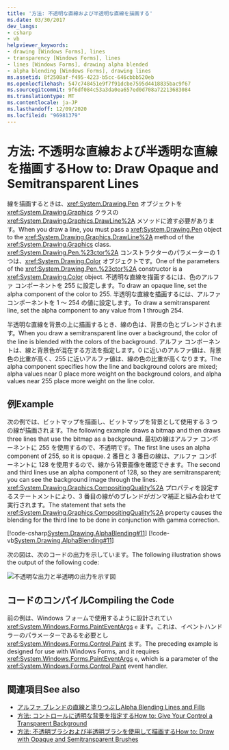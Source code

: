```yaml
---
title: '方法: 不透明な直線および半透明な直線を描画する'
ms.date: 03/30/2017
dev_langs:
- csharp
- vb
helpviewer_keywords:
- drawing [Windows Forms], lines
- transparency [Windows Forms], lines
- lines [Windows Forms], drawing alpha blended
- alpha blending [Windows Forms], drawing lines
ms.assetid: 8f2508af-f495-4223-b5cc-646cbbb520eb
ms.openlocfilehash: 547c748451e9f7f91dcbe7595d4418835bac9f67
ms.sourcegitcommit: 9f6df084c53a3da0ea657ed0d708a72213683084
ms.translationtype: MT
ms.contentlocale: ja-JP
ms.lasthandoff: 12/09/2020
ms.locfileid: "96981379"
---
```

# <a name="how-to-draw-opaque-and-semitransparent-lines"></a><span data-ttu-id="1936a-102">方法: 不透明な直線および半透明な直線を描画する</span><span class="sxs-lookup"><span data-stu-id="1936a-102">How to: Draw Opaque and Semitransparent Lines</span></span>
<span data-ttu-id="1936a-103">線を描画するときは、<xref:System.Drawing.Pen> オブジェクトを <xref:System.Drawing.Graphics> クラスの <xref:System.Drawing.Graphics.DrawLine%2A> メソッドに渡す必要があります。</span><span class="sxs-lookup"><span data-stu-id="1936a-103">When you draw a line, you must pass a <xref:System.Drawing.Pen> object to the <xref:System.Drawing.Graphics.DrawLine%2A> method of the <xref:System.Drawing.Graphics> class.</span></span> <span data-ttu-id="1936a-104"><xref:System.Drawing.Pen.%23ctor%2A> コンストラクターのパラメーターの 1 つは、<xref:System.Drawing.Color> オブジェクトです。</span><span class="sxs-lookup"><span data-stu-id="1936a-104">One of the parameters of the <xref:System.Drawing.Pen.%23ctor%2A> constructor is a <xref:System.Drawing.Color> object.</span></span> <span data-ttu-id="1936a-105">不透明な直線を描画するには、色のアルファ コンポーネントを 255 に設定します。</span><span class="sxs-lookup"><span data-stu-id="1936a-105">To draw an opaque line, set the alpha component of the color to 255.</span></span> <span data-ttu-id="1936a-106">半透明な直線を描画するには、アルファ コンポーネントを 1 ～ 254 の値に設定します。</span><span class="sxs-lookup"><span data-stu-id="1936a-106">To draw a semitransparent line, set the alpha component to any value from 1 through 254.</span></span>  
  
 <span data-ttu-id="1936a-107">半透明な直線を背景の上に描画するとき、線の色は、背景の色とブレンドされます。</span><span class="sxs-lookup"><span data-stu-id="1936a-107">When you draw a semitransparent line over a background, the color of the line is blended with the colors of the background.</span></span> <span data-ttu-id="1936a-108">アルファ コンポーネントは、線と背景色が混在する方法を指定します。0 に近いのアルファ値は、背景色の比重が高く、255 に近いアルファ値は、線の色の比重が高くなります。</span><span class="sxs-lookup"><span data-stu-id="1936a-108">The alpha component specifies how the line and background colors are mixed; alpha values near 0 place more weight on the background colors, and alpha values near 255 place more weight on the line color.</span></span>  
  
## <a name="example"></a><span data-ttu-id="1936a-109">例</span><span class="sxs-lookup"><span data-stu-id="1936a-109">Example</span></span>  
 <span data-ttu-id="1936a-110">次の例では、ビットマップを描画し、ビットマップを背景として使用する 3 つの線が描画されます。</span><span class="sxs-lookup"><span data-stu-id="1936a-110">The following example draws a bitmap and then draws three lines that use the bitmap as a background.</span></span> <span data-ttu-id="1936a-111">最初の線はアルファ コンポーネントに 255 を使用するので、不透明です。</span><span class="sxs-lookup"><span data-stu-id="1936a-111">The first line uses an alpha component of 255, so it is opaque.</span></span> <span data-ttu-id="1936a-112">2 番目と 3 番目の線は、アルファ コンポーネントに 128 を使用するので、線から背景画像を確認できます。</span><span class="sxs-lookup"><span data-stu-id="1936a-112">The second and third lines use an alpha component of 128, so they are semitransparent; you can see the background image through the lines.</span></span> <span data-ttu-id="1936a-113"><xref:System.Drawing.Graphics.CompositingQuality%2A> プロパティを設定するステートメントにより、3 番目の線がのブレンドがガンマ補正と組み合わせて実行されます。</span><span class="sxs-lookup"><span data-stu-id="1936a-113">The statement that sets the <xref:System.Drawing.Graphics.CompositingQuality%2A> property causes the blending for the third line to be done in conjunction with gamma correction.</span></span>  
  
 [!code-csharp[System.Drawing.AlphaBlending#11](~/samples/snippets/csharp/VS_Snippets_Winforms/System.Drawing.AlphaBlending/CS/Class1.cs#11)]
 [!code-vb[System.Drawing.AlphaBlending#11](~/samples/snippets/visualbasic/VS_Snippets_Winforms/System.Drawing.AlphaBlending/VB/Class1.vb#11)]  
  
 <span data-ttu-id="1936a-114">次の図は、次のコードの出力を示しています。</span><span class="sxs-lookup"><span data-stu-id="1936a-114">The following illustration shows the output of the following code:</span></span>  
  
 ![不透明な出力と半透明の出力を示す図](./media/how-to-draw-opaque-and-semitransparent-lines/opaque-semitransparent-lines.png)  

## <a name="compiling-the-code"></a><span data-ttu-id="1936a-116">コードのコンパイル</span><span class="sxs-lookup"><span data-stu-id="1936a-116">Compiling the Code</span></span>  
 <span data-ttu-id="1936a-117">前の例は、Windows フォームで使用するように設計されてい <xref:System.Windows.Forms.PaintEventArgs> `e` ます。これは、イベントハンドラーのパラメーターであるを必要とし <xref:System.Windows.Forms.Control.Paint> ます。</span><span class="sxs-lookup"><span data-stu-id="1936a-117">The preceding example is designed for use with Windows Forms, and it requires <xref:System.Windows.Forms.PaintEventArgs> `e`, which is a parameter of the <xref:System.Windows.Forms.Control.Paint> event handler.</span></span>  
  
## <a name="see-also"></a><span data-ttu-id="1936a-118">関連項目</span><span class="sxs-lookup"><span data-stu-id="1936a-118">See also</span></span>

- [<span data-ttu-id="1936a-119">アルファ ブレンドの直線と塗りつぶし</span><span class="sxs-lookup"><span data-stu-id="1936a-119">Alpha Blending Lines and Fills</span></span>](alpha-blending-lines-and-fills.md)
- [<span data-ttu-id="1936a-120">方法: コントロールに透明な背景を指定する</span><span class="sxs-lookup"><span data-stu-id="1936a-120">How to: Give Your Control a Transparent Background</span></span>](../controls/how-to-give-your-control-a-transparent-background.md)
- [<span data-ttu-id="1936a-121">方法: 不透明ブラシおよび半透明ブラシを使用して描画する</span><span class="sxs-lookup"><span data-stu-id="1936a-121">How to: Draw with Opaque and Semitransparent Brushes</span></span>](how-to-draw-with-opaque-and-semitransparent-brushes.md)
